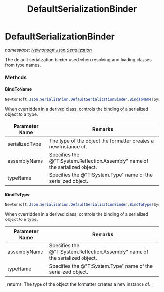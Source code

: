 ﻿---
title: DefaultSerializationBinder
---

# DefaultSerializationBinder
_namespace: [Newtonsoft.Json.Serialization](N-Newtonsoft.Json.Serialization.html)_

The default serialization binder used when resolving and loading classes from type names.

### Methods

#### BindToName
```csharp
Newtonsoft.Json.Serialization.DefaultSerializationBinder.BindToName(System.Type,System.String@,System.String@)
```
When overridden in a derived class, controls the binding of a serialized object to a type.

|Parameter Name|Remarks|
|--------------|-------|
|serializedType|The type of the object the formatter creates a new instance of.|
|assemblyName|Specifies the @"T:System.Reflection.Assembly" name of the serialized object. |
|typeName|Specifies the @"T:System.Type" name of the serialized object. |


#### BindToType
```csharp
Newtonsoft.Json.Serialization.DefaultSerializationBinder.BindToType(System.String,System.String)
```
When overridden in a derived class, controls the binding of a serialized object to a type.

|Parameter Name|Remarks|
|--------------|-------|
|assemblyName|Specifies the @"T:System.Reflection.Assembly" name of the serialized object.|
|typeName|Specifies the @"T:System.Type" name of the serialized object.|

_returns: 
            The type of the object the formatter creates a new instance of.
            _




